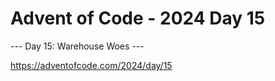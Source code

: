 # Advent of Code - 2024 Day 15

--- Day 15: Warehouse Woes ---

https://adventofcode.com/2024/day/15
